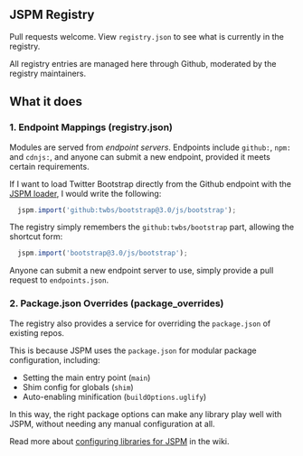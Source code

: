 JSPM Registry
---

Pull requests welcome. View `registry.json` to see what is currently in the registry.

All registry entries are managed here through Github, moderated by the registry maintainers.

What it does
---

### 1. Endpoint Mappings (registry.json)

Modules are served from _endpoint servers_. Endpoints include `github:`, `npm:` and `cdnjs:`, and anyone can submit a new endpoint, provided it meets certain requirements.

If I want to load Twitter Bootstrap directly from the Github endpoint with the [JSPM loader](https://github.com/jspm/jspm-loader), I would write the following:

```javascript
  jspm.import('github:twbs/bootstrap@3.0/js/bootstrap');
```

The registry simply remembers the `github:twbs/bootstrap` part, allowing the shortcut form:

```javascript
  jspm.import('bootstrap@3.0/js/bootstrap');
```

Anyone can submit a new endpoint server to use, simply provide a pull request to `endpoints.json`.

### 2. Package.json Overrides (package_overrides)

The registry also provides a service for overriding the `package.json` of existing repos.

This is because JSPM uses the `package.json` for modular package configuration, including:

* Setting the main entry point (`main`)
* Shim config for globals (`shim`)
* Auto-enabling minification (`buildOptions.uglify`)

In this way, the right package options can make any library play well with JSPM, without needing any manual configuration at all.

Read more about [configuring libraries for JSPM](https://github.com/jspm/registry/wiki/) in the wiki.
